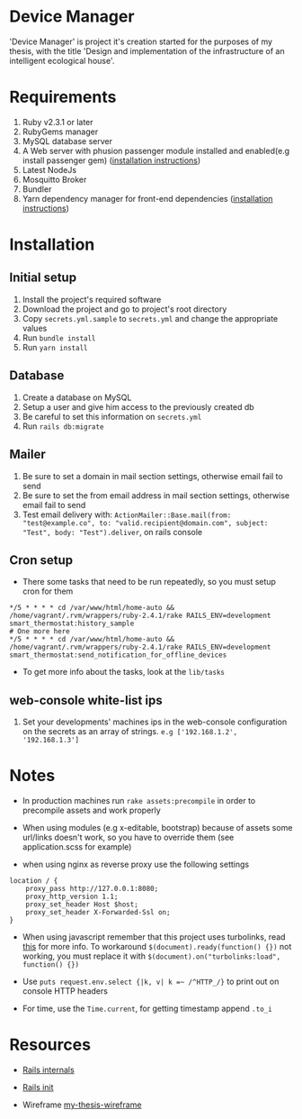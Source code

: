 # Device Manager

'Device Manager' is project it's creation started for the purposes of my thesis, with the title 'Design and implementation of the infrastructure of an intelligent ecological house'.

# Requirements

1. Ruby v2.3.1 or later
2. RubyGems manager
3. MySQL database server
4. A Web server with phusion passenger module installed and enabled(e.g install passenger gem) ([installation instructions](https://www.phusionpassenger.com/library/install/standalone/install/oss/))
5. Latest NodeJs
6. Mosquitto Broker
7. Bundler
8. Yarn dependency manager for front-end dependencies ([installation instructions](https://yarnpkg.com/en/docs/install))

# Installation

## Initial setup

1. Install the project's required software
2. Download the project and go to project's root directory
3. Copy `secrets.yml.sample` to `secrets.yml` and change the appropriate values
4. Run `bundle install`
5. Run `yarn install`

## Database

1. Create a database on MySQL
2. Setup a user and give him access to the previously created db
3. Be careful to set this information on `secrets.yml`
4. Run `rails db:migrate`

## Mailer

1. Be sure to set a domain in mail section settings, otherwise email fail to send
2. Be sure to set the from email address in mail section settings, otherwise email fail to send
3. Test email delivery with:
`ActionMailer::Base.mail(from: "test@example.co", to: "valid.recipient@domain.com", subject: "Test", body: "Test").deliver`, on rails console

## Cron setup

+ There some tasks that need to be run repeatedly, so you must setup cron for them

```cron
*/5 * * * * cd /var/www/html/home-auto && /home/vagrant/.rvm/wrappers/ruby-2.4.1/rake RAILS_ENV=development smart_thermostat:history_sample
# One more here
*/5 * * * * cd /var/www/html/home-auto && /home/vagrant/.rvm/wrappers/ruby-2.4.1/rake RAILS_ENV=development smart_thermostat:send_notification_for_offline_devices
```

+ To get more info about the tasks, look at the `lib/tasks`

## web-console white-list ips

1. Set your developments' machines ips in the web-console configuration on the secrets as an array of strings. `e.g ['192.168.1.2', '192.168.1.3']`

# Notes

+ In production machines run `rake assets:precompile` in order to precompile assets and work properly

+ When using modules (e.g x-editable, bootstrap) because of assets some url/links doesn't work, so you have to override them (see application.scss for example)

+ when using nginx as reverse proxy use the following settings

```nginx
location / {
    proxy_pass http://127.0.0.1:8080;
    proxy_http_version 1.1;
    proxy_set_header Host $host;
    proxy_set_header X-Forwarded-Ssl on;
}
```

+ When using javascript remember that this project uses turbolinks, read [this](http://guides.rubyonrails.org/working_with_javascript_in_rails.html#page-change-events) for more info. To workaround `$(document).ready(function() {})` not working, you must replace it with `$(document).on("turbolinks:load", function() {})`

+ Use `puts request.env.select {|k, v| k =~ /^HTTP_/}` to print out on console HTTP headers

+ For time, use the `Time.current`, for getting timestamp append `.to_i`

# Resources

+ [Rails internals](http://andrewberls.com/blog/post/rails-from-request-to-response-part-1--introduction)

+ [Rails init](http://guides.rubyonrails.org/initialization.html)

+ Wireframe [my-thesis-wireframe](https://app.mockflow.com/index.jsp?editor=on&publicid=Da8f54e4c4cd2adeb757a8f5723ca6d64&projectid=D09b31f58b04a901571e0d79f7f8e17c0&perm=Owner&template=)
